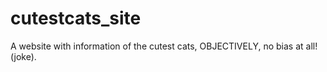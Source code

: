 # cutestcats_site
A website with information of the cutest cats, OBJECTIVELY, no bias at all! (joke).
